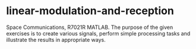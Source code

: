 # linear-modulation-and-reception
Space Communications, R7021R MATLAB. The purpose of the given exercises is to create various signals, perform simple processing tasks and illustrate the results in appropriate ways.
